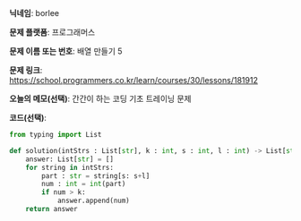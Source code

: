 **닉네임**: borlee

**문제 플랫폼**: 프로그래머스

**문제 이름 또는 번호**: 배열 만들기 5

**문제 링크**: https://school.programmers.co.kr/learn/courses/30/lessons/181912

**오늘의 메모(선택)**: 
간간이 하는 코딩 기초 트레이닝 문제

**코드(선택)**:

```python
from typing import List

def solution(intStrs : List[str], k : int, s : int, l : int) -> List[str]:
    answer: List[str] = []
    for string in intStrs:
        part : str = string[s: s+l]
        num : int = int(part)
        if num > k:
            answer.append(num)
    return answer
```
